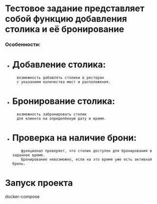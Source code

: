 # Тестовое задание представляет собой функцию добавления столика и её бронирование

### Особенности:
-   # Добавление столика:
          возможность добавлять столики в ресторан  
          с указанием количества мест и расположения.

-   # Бронирование столика: 
          возможность забронировать столик 
          для клиента на определённую дату и время.

- # Проверка на наличие брони: 
          функционал проверяет, что столик доступен для бронирования в заданное время. 
          Бронирование невозможно, если на это время уже есть активная бронь.


# Запуск проекта

docker-compose 
